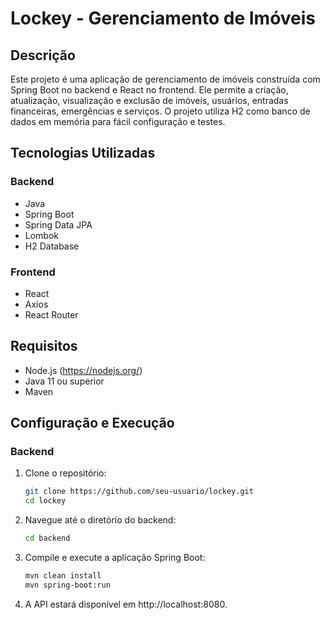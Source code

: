 # Lockey - Gerenciamento de Imóveis

## Descrição

Este projeto é uma aplicação de gerenciamento de imóveis construída com Spring Boot no backend e React no frontend.
Ele permite a criação, atualização, visualização e exclusão de imóveis, usuários, entradas financeiras, emergências e serviços.
O projeto utiliza H2 como banco de dados em memória para fácil configuração e testes.

## Tecnologias Utilizadas

### Backend
- Java
- Spring Boot
- Spring Data JPA
- Lombok
- H2 Database

### Frontend
- React
- Axios
- React Router

## Requisitos

- Node.js (https://nodejs.org/)
- Java 11 ou superior
- Maven

## Configuração e Execução

### Backend

1. Clone o repositório:
   ```bash
   git clone https://github.com/seu-usuario/lockey.git
   cd lockey
   
2. Navegue até o diretório do backend:
   ```bash
   cd backend

   
3. Compile e execute a aplicação Spring Boot:
   ```bash
   mvn clean install
   mvn spring-boot:run

4. A API estará disponível em http://localhost:8080.




